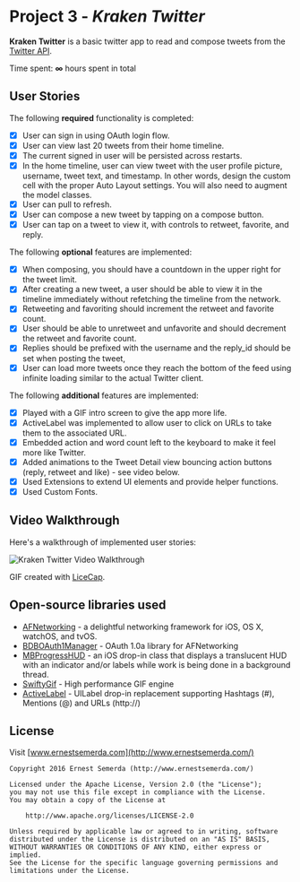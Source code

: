 # Project 3 - *Kraken Twitter*

**Kraken Twitter** is a basic twitter app to read and compose tweets from the [Twitter API](https://apps.twitter.com/).

Time spent: **∞** hours spent in total

## User Stories

The following **required** functionality is completed:

- [x] User can sign in using OAuth login flow.
- [x] User can view last 20 tweets from their home timeline.
- [x] The current signed in user will be persisted across restarts.
- [x] In the home timeline, user can view tweet with the user profile picture, username, tweet text, and timestamp.  In other words, design the custom cell with the proper Auto Layout settings.  You will also need to augment the model classes.
- [x] User can pull to refresh.
- [x] User can compose a new tweet by tapping on a compose button.
- [x] User can tap on a tweet to view it, with controls to retweet, favorite, and reply.

The following **optional** features are implemented:

- [x] When composing, you should have a countdown in the upper right for the tweet limit.
- [x] After creating a new tweet, a user should be able to view it in the timeline immediately without refetching the timeline from the network.
- [x] Retweeting and favoriting should increment the retweet and favorite count.
- [x] User should be able to unretweet and unfavorite and should decrement the retweet and favorite count.
- [x] Replies should be prefixed with the username and the reply_id should be set when posting the tweet,
- [x] User can load more tweets once they reach the bottom of the feed using infinite loading similar to the actual Twitter client.

The following **additional** features are implemented:

- [x] Played with a GIF intro screen to give the app more life.
- [x] ActiveLabel was implemented to allow user to click on URLs to take them to the associated URL.
- [x] Embedded action and word count left to the keyboard to make it feel more like Twitter.
- [x] Added animations to the Tweet Detail view bouncing action buttons (reply, retweet and like) - see video below.
- [x] Used Extensions to extend UI elements and provide helper functions.
- [x] Used Custom Fonts.

## Video Walkthrough

Here's a walkthrough of implemented user stories:

<img src='https://github.com/semerda/CodePath-Twitter/blob/master/twitter-anim.gif' title='Kraken Twitter Video Walkthrough' width='' alt='Kraken Twitter Video Walkthrough' loop=infinite />

GIF created with [LiceCap](http://www.cockos.com/licecap/).

## Open-source libraries used

- [AFNetworking](https://github.com/AFNetworking/AFNetworking) - a delightful networking framework for iOS, OS X, watchOS, and tvOS.
- [BDBOAuth1Manager](https://github.com/bdbergeron/BDBOAuth1Manager) - OAuth 1.0a library for AFNetworking
- [MBProgressHUD](https://github.com/jdg/MBProgressHUD) - an iOS drop-in class that displays a translucent HUD with an indicator and/or labels while work is being done in a background thread.
- [SwiftyGif](https://github.com/kirualex/SwiftyGif) - High performance GIF engine
- [ActiveLabel](https://github.com/optonaut/ActiveLabel.swift) - UILabel drop-in replacement supporting Hashtags (#), Mentions (@) and URLs (http://)

## License

Visit [www.ernestsemerda.com](http://www.ernestsemerda.com/)

    Copyright 2016 Ernest Semerda (http://www.ernestsemerda.com/)

    Licensed under the Apache License, Version 2.0 (the "License");
    you may not use this file except in compliance with the License.
    You may obtain a copy of the License at

        http://www.apache.org/licenses/LICENSE-2.0

    Unless required by applicable law or agreed to in writing, software
    distributed under the License is distributed on an "AS IS" BASIS,
    WITHOUT WARRANTIES OR CONDITIONS OF ANY KIND, either express or implied.
    See the License for the specific language governing permissions and
    limitations under the License.